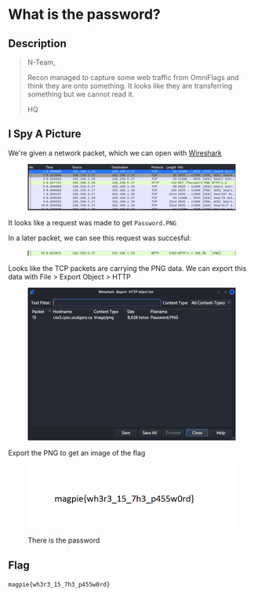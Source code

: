 # What is the password?

## Description

> N-Team,
>
> Recon managed to capture some web traffic from OmniFlags and think they are onto something. It looks like they are transferring something but we cannot read it.
>
> HQ

## I Spy A Picture

We're given a network packet, which we can open with [Wireshark](https://www.wireshark.org/)

<figure><img src="../../.gitbook/assets/image (1).png" alt=""><figcaption></figcaption></figure>

It looks like a request was made to get `Password.PNG`

In a later packet, we can see this request was succesful:

<figure><img src="../../.gitbook/assets/image (2).png" alt=""><figcaption></figcaption></figure>

Looks like the TCP packets are carrying the PNG data. We can export this data with File > Export Object >  HTTP

<figure><img src="../../.gitbook/assets/image (8).png" alt=""><figcaption></figcaption></figure>

Export the PNG to get an image of the flag

<figure><img src="../../.gitbook/assets/image (5).png" alt=""><figcaption><p>There is the password</p></figcaption></figure>

## Flag

`magpie{wh3r3_15_7h3_p455w0rd}`
